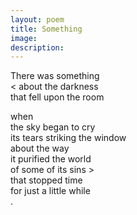 ```yaml
---
layout: poem
title: Something
image: 
description:
---
```


There was something <br>
< about the darkness <br>
that fell upon the room <br>
<!-- split -->
when <br>
the sky began to cry <br>
its tears striking the window <br>
about the way <br>
it purified the world <br>
of some of its sins > <br>
that stopped time <br>
for just a little while<br>
.



